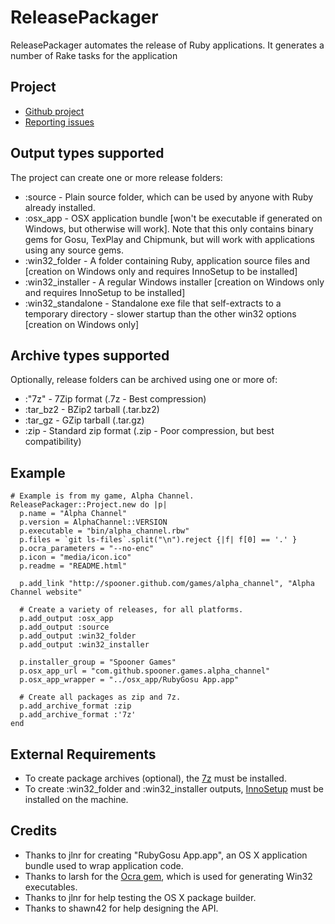 ReleasePackager
================

ReleasePackager automates the release of Ruby applications. It generates a number of Rake tasks for the application

Project
-------

* [Github project](https://github.com/Spooner/release_packager)
* [Reporting issues](https://github.com/Spooner/release_packager/issues)

Output types supported
----------------------

The project can create one or more release folders:

* :source - Plain source folder, which can be used by anyone with Ruby already installed.
* :osx_app - OSX application bundle [won't be executable if generated on Windows, but otherwise will work]. Note that this only contains binary gems for Gosu, TexPlay and Chipmunk, but will work with applications using any source gems.
* :win32_folder - A folder containing Ruby, application source files and [creation on Windows only and requires InnoSetup to be installed]
* :win32_installer - A regular Windows installer [creation on Windows only and requires InnoSetup to be installed]
* :win32_standalone - Standalone exe file that self-extracts to a temporary directory - slower startup than the other win32 options [creation on Windows only]

Archive types supported
-----------------------

Optionally, release folders can be archived using one or more of:

* :"7z" - 7Zip format (.7z - Best compression)
* :tar_bz2 - BZip2 tarball (.tar.bz2)
* :tar_gz - GZip tarball (.tar.gz)
* :zip - Standard zip format (.zip - Poor compression, but best compatibility)

Example
-------

    # Example is from my game, Alpha Channel.
    ReleasePackager::Project.new do |p|
      p.name = "Alpha Channel"
      p.version = AlphaChannel::VERSION
      p.executable = "bin/alpha_channel.rbw"
      p.files = `git ls-files`.split("\n").reject {|f| f[0] == '.' }
      p.ocra_parameters = "--no-enc"
      p.icon = "media/icon.ico"
      p.readme = "README.html"

      p.add_link "http://spooner.github.com/games/alpha_channel", "Alpha Channel website"

      # Create a variety of releases, for all platforms.
      p.add_output :osx_app
      p.add_output :source
      p.add_output :win32_folder
      p.add_output :win32_installer

      p.installer_group = "Spooner Games"
      p.osx_app_url = "com.github.spooner.games.alpha_channel"
      p.osx_app_wrapper = "../osx_app/RubyGosu App.app"

      # Create all packages as zip and 7z.
      p.add_archive_format :zip
      p.add_archive_format :'7z'
    end

External Requirements
---------------------

* To create package archives (optional), the [7z](http://www.7-zip.org/download.html) must be installed.
* To create :win32_folder and :win32_installer outputs, [InnoSetup](http://www.jrsoftware.org/isdl.php) must be installed on the machine.

Credits
-------

* Thanks to jlnr for creating "RubyGosu App.app", an OS X application bundle used to wrap application code.
* Thanks to larsh for the [Ocra gem](http://ocra.rubyforge.org/), which is used for generating Win32 executables.
* Thanks to jlnr for help testing the OS X package builder.
* Thanks to shawn42 for help designing the API.

